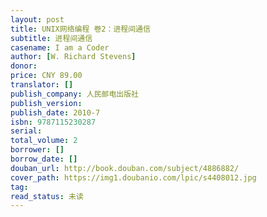 ```yaml
---
layout: post
title: UNIX网络编程 卷2：进程间通信
subtitle: 进程间通信
casename: I am a Coder
author: [W. Richard Stevens]
donor: 
price: CNY 89.00
translator: []
publish_company: 人民邮电出版社
publish_version: 
publish_date: 2010-7
isbn: 9787115230287
serial: 
total_volume: 2
borrower: []
borrow_date: []
douban_url: http://book.douban.com/subject/4886882/
cover_path: https://img1.doubanio.com/lpic/s4408012.jpg
tag: 
read_status: 未读
---
```

